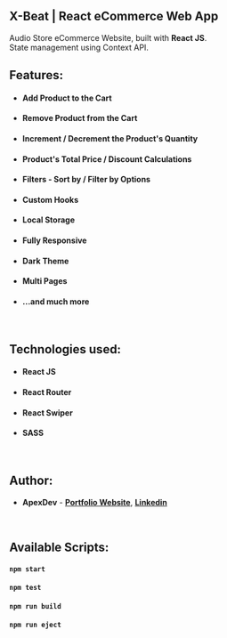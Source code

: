 ## X-Beat | React eCommerce Web App

Audio Store eCommerce Website, built with **React JS**. <br/>
State management using Context API.
<br/>

## Features:

- #### Add Product to the Cart
- #### Remove Product from the Cart
- #### Increment / Decrement the Product's Quantity
- #### Product's Total Price / Discount Calculations
- #### Filters - Sort by / Filter by Options
- #### Custom Hooks
- #### Local Storage
- #### Fully Responsive
- #### Dark Theme
- #### Multi Pages
- #### ...and much more

<br/>

## Technologies used:

- #### **React JS**
- #### **React Router**
- #### **React Swiper**
- #### **SASS**

<br/>

## Author:

- **ApexDev** - **[Portfolio Website](https://company-portfolio-eosin.vercel.app)**, **[Linkedin](https://www.linkedin.com/company/apexdev/)**

<br/>

## Available Scripts:

#### `npm start`

#### `npm test`

#### `npm run build`

#### `npm run eject`

<br/>
